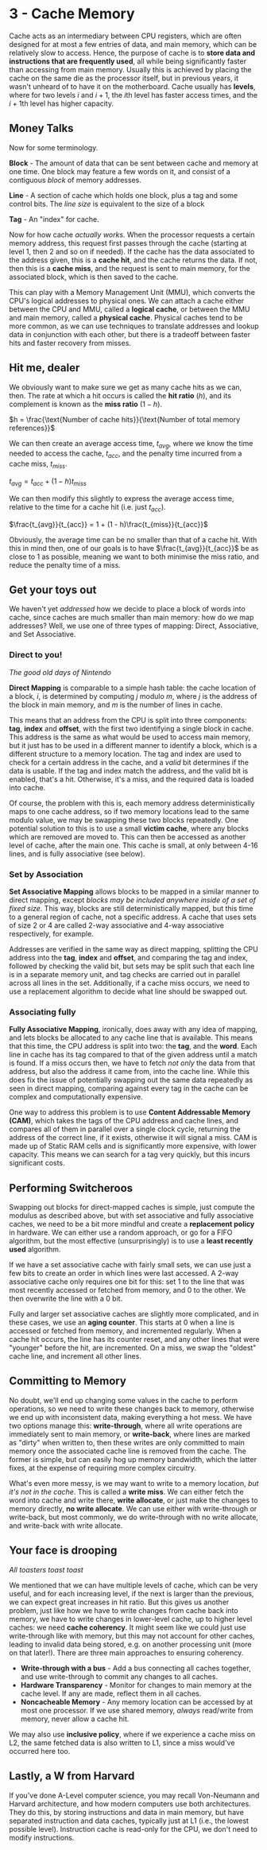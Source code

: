 # 3 - Cache Memory

Cache acts as an intermediary between CPU registers, which are often designed for at most a few entries of data, and main memory, which can be relatively slow to access. Hence, the purpose of cache is to **store data and instructions that are frequently used**, all while being significantly faster than accessing from main memory. Usually this is achieved by placing the cache on the same die as the processor itself, but in previous years, it wasn't unheard of to have it on the motherboard. Cache usually has **levels**, where for two levels $i$ and $i+1$, the $i$th level has faster access times, and the $i+1$th level has higher capacity.

## Money Talks

Now for some terminology.

**Block** - The amount of data that can be sent between cache and memory at one time. One block may feature a few words on it, and consist of a contiguous *block* of memory addresses.

**Line** - A section of cache which holds one block, plus a tag and some control bits. The *line size* is equivalent to the size of a block

**Tag** - An "index" for cache.

Now for how cache *actually works*. When the processor requests a certain memory address, this request first passes through the cache (starting at level 1, then 2 and so on if needed). If the cache has the data associated to the address given, this is a **cache hit**, and the cache returns the data. If not, then this is a **cache miss**, and the request is sent to main memory, for the associated block, which is then saved to the cache.

This can play with a Memory Management Unit (MMU), which converts the CPU's logical addresses to physical ones. We can attach a cache either between the CPU and MMU, called a **logical cache**, or between the MMU and main memory, called a **physical cache**. Physical caches tend to be more common, as we can use techniques to translate addresses and lookup data in conjunction with each other, but there is a tradeoff between faster hits and faster recovery from misses.

## Hit me, dealer

We obviously want to make sure we get as many cache hits as we can, then. The rate at which a hit occurs is called the **hit ratio** ($h$), and its complement is known as the **miss ratio** ($1-h$).

$h = \frac{\text{Number of cache hits}}{\text{Number of total memory references}}$

We can then create an average access time, $t_{avg}$, where we know the time needed to access the cache, $t_{acc}$, and the penalty time incurred from a cache miss, $t_{miss}$.

$t_{avg} = t_{acc} + (1 - h)t_{miss}$

We can then modify this slightly to express the average access time, relative to the time for a cache hit (i.e. just $t_{acc}$).

$\frac{t_{avg}}{t_{acc}} = 1 + (1 - h)\frac{t_{miss}}{t_{acc}}$

Obviously, the average time can be no smaller than that of a cache hit. With this in mind then, one of our goals is to have $\frac{t_{avg}}{t_{acc}}$ be as close to 1 as possible, meaning we want to both minimise the miss ratio, and reduce the penalty time of a miss.

## Get your toys out

We haven't yet *addressed* how we decide to place a block of words into cache, since caches are much smaller than main memory: how do we map addresses? Well, we use one of three types of mapping: Direct, Associative, and Set Associative.

### Direct to you!

*The good old days of Nintendo*

**Direct Mapping** is comparable to a simple hash table: the cache location of a block, $i$, is determined by computing $j \text{ modulo } m$, where $j$ is the address of the block in main memory, and $m$ is the number of lines in cache.

This means that an address from the CPU is split into three components: **tag**, **index** and **offset**, with the first two identifying a single block in cache. This address is the same as what would be used to access main memory, but it just has to be used in a different manner to identify a block, which is a different structure to a memory location. The tag and index are used to check for a certain address in the cache, and a *valid* bit determines if the data is usable. If the tag and index match the address, and the valid bit is enabled, that's a hit. Otherwise, it's a miss, and the required data is loaded into cache.

Of course, the problem with this is, each memory address deterministically maps to one cache address, so if two memory locations lead to the same modulo value, we may be swapping these two blocks repeatedly. One potential solution to this is to use a small **victim cache**, where any blocks which are removed are moved to. This can then be accessed as another level of cache, after the main one. This cache is small, at only between 4-16 lines, and is fully associative (see below).

### Set by Association

**Set Associative Mapping** allows blocks to be mapped in a similar manner to direct mapping, except *blocks may be included anywhere inside of a set of fixed size*. This way, blocks are still deterministically mapped, but this time to a general region of cache, not a specific address. A cache that uses sets of size 2 or 4 are called 2-way associative and 4-way associative respectively, for example.

Addresses are verified in the same way as direct mapping, splitting the CPU address into the **tag**, **index** and **offset**, and comparing the tag and index, followed by checking the valid bit, but sets may be split such that each line is in a separate memory unit, and tag checks are carried out in parallel across all lines in the set. Additionally, if a cache miss occurs, we need to use a replacement algorithm to decide what line should be swapped out.

### Associating fully

**Fully Associative Mapping**, ironically, does away with any idea of mapping, and lets blocks be allocated to any cache line that is available. This means that this time, the CPU address is split into two: the **tag**, and the **word**. Each line in cache has its tag compared to that of the given address until a match is found. If a miss occurs then, we have to fetch *not only* the data from that address, but also the address it came from, into the cache line. While this does fix the issue of potentially swapping out the same data repeatedly as seen in direct mapping, comparing against every tag in the cache can be complex and computationally expensive.

One way to address this problem is to use **Content Addressable Memory (CAM)**, which takes the tags of the CPU address and cache lines, and compares all of them in parallel over a single clock cycle, returning the address of the correct line, if it exists, otherwise it will signal a miss. CAM is made up of Static RAM cells and is significantly more expensive, with lower capacity. This means we can search for a tag very quickly, but this incurs significant costs.

## Performing Switcheroos

Swapping out blocks for direct-mapped caches is simple, just compute the modulus as described above, but with set associative and fully associative caches, we need to be a bit more mindful and create a **replacement policy** in hardware. We can either use a random approach, or go for a FIFO algorithm, but the most effective (unsurprisingly) is to use a **least recently used** algorithm.

If we have a set associative cache with fairly small sets, we can use just a few bits to create an order in which lines were last accessed. A 2-way associative cache only requires one bit for this: set 1 to the line that was most recently accessed or fetched from memory, and 0 to the other. We then overwrite the line with a 0 bit. 

Fully and larger set associative caches are slightly more complicated, and in these cases, we use an **aging counter**. This starts at 0 when a line is accessed or fetched from memory, and incremented regularly. When a cache hit occurs, the line has its counter reset, and any other lines that were "younger" before the hit, are incremented. On a miss, we swap the "oldest" cache line, and increment all other lines.

## Committing to Memory

No doubt, we'll end up changing some values in the cache to perform operations, so we need to write these changes back to memory, otherwise we end up with inconsistent data, making everything a hot mess. We have two options manage this: **write-through**, where all write operations are immediately sent to main memory, or **write-back**, where lines are marked as "dirty" when written to, then these writes are only committed to main memory once the associated cache line is removed from the cache. The former is simple, but can easily hog up memory bandwidth, which the latter fixes, at the expense of requiring more complex circuitry.

What's even more messy, is we may want to write to a memory location, *but it's not in the cache*. This is called a **write miss**. We can either fetch the word into cache and write there, **write allocate**, or just make the changes to memory directly, **no write allocate**. We can use either with write-through or write-back, but most commonly, we do write-through with no write allocate, and write-back with write allocate. 

## Your face is drooping

*All toasters toast toast*

We mentioned that we can have multiple levels of cache, which can be very useful, and for each increasing level, if the next is larger than the previous, we can expect great increases in hit ratio. But this gives us another problem, just like how we have to write changes from cache back into memory, we have to write changes in lower-level cache, up to higher level caches: we need **cache coherency**. It might seem like we could just use write-through like with memory, but this may not account for other caches, leading to invalid data being stored, e.g. on another processing unit (more on that later!). There are three main approaches to ensuring coherency.

- **Write-through with a bus** - Add a bus connecting all caches together, and use write-through to commit any changes to all caches.
- **Hardware Transparency** - Monitor for changes to main memory at the cache level. If any are made, reflect them in all caches.
- **Noncacheable Memory** - Any memory location can be accessed by at most one processor. If we use shared memory, *always* read/write from memory, never allow a cache hit.

We may also use **inclusive policy**, where if we experience a cache miss on L2, the same fetched data is also written to L1, since a miss would've occurred here too.

## Lastly, a W from Harvard

If you've done A-Level computer science, you may recall Von-Neumann and Harvard architecture, and how modern computers use both architectures. They do this, by storing instructions and data in main memory, but have separated instruction and data caches, typically just at L1 (i.e., the lowest possible level). Instruction cache is read-only for the CPU, we don't need to modify instructions.